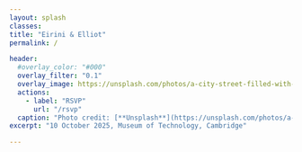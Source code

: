 ```yaml
---
layout: splash
classes:
title: "Eirini & Elliot"
permalink: /

header:
  #overlay_color: "#000"
  overlay_filter: "0.1"
  overlay_image: https://unsplash.com/photos/a-city-street-filled-with-lots-of-tall-buildings-XIxZ9jzVnW8
  actions:
    - label: "RSVP"
      url: "/rsvp"
  caption: "Photo credit: [**Unsplash**](https://unsplash.com/photos/a-city-street-filled-with-lots-of-tall-buildings-XIxZ9jzVnW8)"
excerpt: "10 October 2025, Museum of Technology, Cambridge"

---
```


